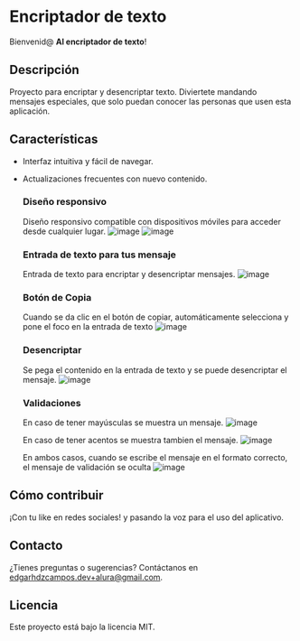# Encriptador de texto

Bienvenid@ **Al encriptador de texto**!

## Descripción

Proyecto para encriptar y desencriptar texto. Diviertete mandando mensajes especiales, que solo puedan conocer las personas que usen esta aplicación.

## Características

- Interfaz intuitiva y fácil de navegar.
- Actualizaciones frecuentes con nuevo contenido.

  ### Diseño responsivo
  Diseño responsivo compatible con dispositivos móviles para acceder desde cualquier lugar.
  ![image](https://github.com/garodev-alura/text-encryptor/assets/173487385/9823cd92-5289-4495-9c62-f9ce697f8cf2)
  ![image](https://github.com/garodev-alura/text-encryptor/assets/173487385/fb627c6f-ccef-4c24-bd40-e34fc7796e0a)



  ### Entrada de texto para tus mensaje
  Entrada de texto para encriptar y desencriptar mensajes.
  ![image](https://github.com/garodev-alura/text-encryptor/assets/173487385/fa133a4e-5a37-4a4e-aa63-d8c92bc4de03)

  ### Botón de Copia
  Cuando se da clic en el botón de copiar, automáticamente selecciona y pone el foco en la entrada de texto
  ![image](https://github.com/garodev-alura/text-encryptor/assets/173487385/641c16b9-09ad-4a6c-be88-fbefb1080bcc)

  ### Desencriptar
  Se pega el contenido en la entrada de texto y se puede desencriptar el mensaje.
  ![image](https://github.com/garodev-alura/text-encryptor/assets/173487385/959940a3-02ad-4240-a842-03fbf4db01e2)

  ### Validaciones
  En caso de tener mayúsculas se muestra un mensaje.
  ![image](https://github.com/garodev-alura/text-encryptor/assets/173487385/8edb35fd-8491-43f9-a083-5cc7f1e6c005)

  En caso de tener acentos se muestra tambien el mensaje.
  ![image](https://github.com/garodev-alura/text-encryptor/assets/173487385/644ff624-1958-4c57-b911-5d6531843558)

  En ambos casos, cuando se escribe el mensaje en el formato correcto, el mensaje de validación se oculta
  ![image](https://github.com/garodev-alura/text-encryptor/assets/173487385/eee4959e-c623-42e6-9a1a-bc72761f691f)

## Cómo contribuir

¡Con tu like en redes sociales! y pasando la voz para el uso del aplicativo.

## Contacto

¿Tienes preguntas o sugerencias? Contáctanos en [edgarhdzcampos.dev+alura@gmail.com](mailto:edgarhdzcampos.dev+alura@gmail.com).

## Licencia

Este proyecto está bajo la licencia MIT. 
